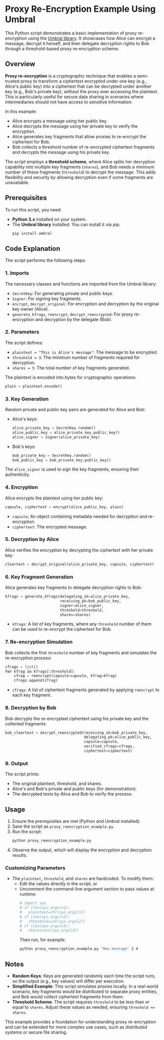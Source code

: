 # Proxy Re-Encryption Example Using Umbral

This Python script demonstrates a basic implementation of proxy re-encryption using the [Umbral library](https://github.com/nucypher/umbral-doc). It showcases how Alice can encrypt a message, decrypt it herself, and then delegate decryption rights to Bob through a threshold-based proxy re-encryption scheme.

## Overview

**Proxy re-encryption** is a cryptographic technique that enables a semi-trusted proxy to transform a ciphertext encrypted under one key (e.g., Alice's public key) into a ciphertext that can be decrypted under another key (e.g., Bob's private key), without the proxy ever accessing the plaintext. This is particularly useful for secure data sharing in scenarios where intermediaries should not have access to sensitive information.

In this example:
- Alice encrypts a message using her public key.
- Alice decrypts the message using her private key to verify the encryption.
- Alice generates key fragments that allow proxies to re-encrypt the ciphertext for Bob.
- Bob collects a threshold number of re-encrypted ciphertext fragments and decrypts the message using his private key.

The script employs a **threshold scheme**, where Alice splits her decryption capability into multiple key fragments (`shares`), and Bob needs a minimum number of these fragments (`threshold`) to decrypt the message. This adds flexibility and security by allowing decryption even if some fragments are unavailable.

## Prerequisites

To run this script, you need:
- **Python 3.x** installed on your system.
- The **Umbral library** installed. You can install it via pip:
  ```bash
  pip install umbral
  ```

## Code Explanation

The script performs the following steps:

### 1. Imports
The necessary classes and functions are imported from the Umbral library:
- `SecretKey`: For generating private and public keys.
- `Signer`: For signing key fragments.
- `encrypt`, `decrypt_original`: For encryption and decryption by the original key owner (Alice).
- `generate_kfrags`, `reencrypt`, `decrypt_reencrypted`: For proxy re-encryption and decryption by the delegate (Bob).

### 2. Parameters
The script defines:
- `plaintext = "This is Alice's message"`: The message to be encrypted.
- `threshold = 3`: The minimum number of fragments required for decryption.
- `shares = 5`: The total number of key fragments generated.

The plaintext is encoded into bytes for cryptographic operations:
```python
plain = plaintext.encode()
```

### 3. Key Generation
Random private and public key pairs are generated for Alice and Bob:
- Alice's keys:
  ```python
  alice_private_key = SecretKey.random()
  alice_public_key = alice_private_key.public_key()
  alice_signer = Signer(alice_private_key)
  ```
- Bob's keys:
  ```python
  bob_private_key = SecretKey.random()
  bob_public_key = bob_private_key.public_key()
  ```

The `alice_signer` is used to sign the key fragments, ensuring their authenticity.

### 4. Encryption
Alice encrypts the plaintext using her public key:
```python
capsule, ciphertext = encrypt(alice_public_key, plain)
```
- `capsule`: An object containing metadata needed for decryption and re-encryption.
- `ciphertext`: The encrypted message.

### 5. Decryption by Alice
Alice verifies the encryption by decrypting the ciphertext with her private key:
```python
cleartext = decrypt_original(alice_private_key, capsule, ciphertext)
```

### 6. Key Fragment Generation
Alice generates key fragments to delegate decryption rights to Bob:
```python
kfrags = generate_kfrags(delegating_sk=alice_private_key,
                         receiving_pk=bob_public_key,
                         signer=alice_signer,
                         threshold=threshold,
                         shares=shares)
```
- `kfrags`: A list of key fragments, where any `threshold` number of them can be used to re-encrypt the ciphertext for Bob.

### 7. Re-encryption Simulation
Bob collects the first `threshold` number of key fragments and simulates the re-encryption process:
```python
cfrags = list()
for kfrag in kfrags[:threshold]:
    cfrag = reencrypt(capsule=capsule, kfrag=kfrag)
    cfrags.append(cfrag)
```
- `cfrags`: A list of ciphertext fragments generated by applying `reencrypt` to each key fragment.

### 8. Decryption by Bob
Bob decrypts the re-encrypted ciphertext using his private key and the collected fragments:
```python
bob_cleartext = decrypt_reencrypted(receiving_sk=bob_private_key,
                                    delegating_pk=alice_public_key,
                                    capsule=capsule,
                                    verified_cfrags=cfrags,
                                    ciphertext=ciphertext)
```

### 9. Output
The script prints:
- The original plaintext, threshold, and shares.
- Alice's and Bob's private and public keys (for demonstration).
- The decrypted texts by Alice and Bob to verify the process.

## Usage

1. Ensure the prerequisites are met (Python and Umbral installed).
2. Save the script as `proxy_reencryption_example.py`.
3. Run the script:
   ```bash
   python proxy_reencryption_example.py
   ```
4. Observe the output, which will display the encryption and decryption results.

### Customizing Parameters
- The `plaintext`, `threshold`, and `shares` are hardcoded. To modify them:
  - Edit the values directly in the script, or
  - Uncomment the command-line argument section to pass values at runtime:
    ```python
    # import sys
    # if (len(sys.argv)>1):
    #   plaintext=str(sys.argv[1])
    # if (len(sys.argv)>2):
    #   threshold=int(sys.argv[2])
    # if (len(sys.argv)>3):
    #   shares=int(sys.argv[3])
    ```
    Then run, for example:
    ```bash
    python proxy_reencryption_example.py "New message" 2 4
    ```

## Notes

- **Random Keys**: Keys are generated randomly each time the script runs, so the output (e.g., key values) will differ per execution.
- **Simplified Example**: This script simulates proxies locally. In a real-world scenario, key fragments would be distributed to separate proxy entities, and Bob would collect ciphertext fragments from them.
- **Threshold Scheme**: The script requires `threshold` to be less than or equal to `shares`. Adjust these values as needed, ensuring `threshold <= shares`.

This example provides a foundation for understanding proxy re-encryption and can be extended for more complex use cases, such as distributed systems or secure file sharing.
